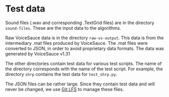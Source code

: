 Test data
=========

Sound files (.wav and corresponding .TextGrid files) are in the directory
`sound-files`.  These are the input data to the algorithms.

Raw VoiceSauce data is in the directory `raw-vs-output`.  This data is from the
intermediary .mat files produced by VoiceSauce.  The .mat files were converted
to JSON, in order to avoid proprietary data formats.  The data was generated by
VoiceSauce v1.31

The other directories contain test data for various test scripts.  The name of
the directory corresponds with the name of the test script.  For example, the
directory `shrp` contains the test data for `test_shrp.py`.

The JSON files can be rather large.  Since they contain test data and will
never be changed, we use [Git LFS](https://git-lfs.github.com/) to manage these
files.
